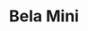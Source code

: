 ---
layout: education
section_id: products
hero-image: hero-1.jpg
title: Bela Mini
permalink: /products/bela-mini
---